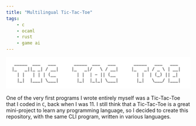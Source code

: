 ```yaml
---
title: "Multilingual Tic-Tac-Toe"
tags:
    - c
    - ocaml
    - rust
    - game ai
---
```


![TIC TAC TOE](../assets/projects/tic-tac-toe.png)

One of the very first programs I wrote entirely myself was a Tic-Tac-Toe that I coded in `C`, back when I was 11. I still think that a Tic-Tac-Toe is a great mini-project to learn any programming language, so I decided to create this repository, with the same CLI program, written in various languages. 